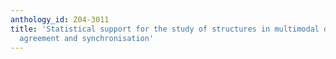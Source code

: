 ```yaml
---
anthology_id: Z04-3011
title: 'Statistical support for the study of structures in multimodal dialogue: inter-rater
  agreement and synchronisation'
---
```

